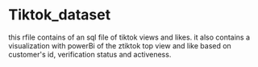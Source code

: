 # Tiktok_dataset

this rfile contains of an sql file of tiktok views and likes.
it also contains a visualization with powerBi of the ztiktok top view and like based on customer's id, verification status and activeness.
